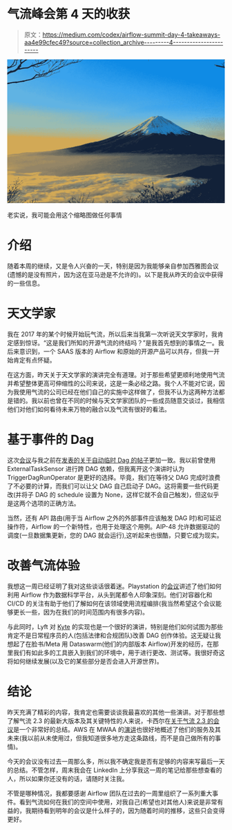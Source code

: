 # 气流峰会第 4 天的收获

> 原文：<https://medium.com/codex/airflow-summit-day-4-takeaways-aa4e99cfec49?source=collection_archive---------4----------------------->

![](img/76b817d5bcba7be1dad8f9371d5b55de.png)

老实说，我可能会用这个缩略图做任何事情

# 介绍

随着本周的继续，又是令人兴奋的一天，特别是因为我能够亲自参加西雅图会议(遗憾的是没有照片，因为这在亚马逊是不允许的)。以下是我从昨天的会议中获得的一些信息。

# 天文学家

我在 2017 年的某个时候开始玩气流，所以后来当我第一次听说天文学家时，我肯定感到惊讶。“这是我们所知的开源气流的终结吗？”是我首先想到的事情之一。我后来意识到，一个 SAAS 版本的 Airflow 和原始的开源产品可以共存，但我一开始肯定有点怀疑。

在这方面，昨天关于天文学家的演讲完全有道理。对于那些希望更顺利地使用气流并希望整体更高可伸缩性的公司来说，这是一条必经之路。我个人不能对它说，因为我使用气流的公司已经在他们自己的实施中这样做了，但我不认为这两种方法都是错的。我以前也曾在不同的时候与天文学家团队的一些成员随意交谈过，我相信他们对他们如何看待未来万物的融合以及气流有很好的看法。

# 基于事件的 Dag

这次[会议](https://www.crowdcast.io/e/airflowsummit2022/46)与我之前在[发表的关于自动临时 Dag 的帖子](/@matt_weingarten/automating-ad-hoc-airflow-dags-44a2a0a56a27)更加一致。我以前曾使用 ExternalTaskSensor 进行跨 DAG 依赖，但我离开这个演讲时认为 TriggerDagRunOperator 是更好的选择。毕竟，我们在等待父 DAG 完成时浪费了不必要的计算，而我们可以让父 DAG 自己启动子 DAG。这将需要一些代码更改(并将子 DAG 的 schedule 设置为 None，这样它就不会自己触发)，但这似乎是这两个选项的正确方法。

当然，还有 API 路由(用于当 Airflow 之外的外部事件应该触发 DAG 时)和可延迟操作符，Airflow 的一个新特性，也用于处理这个用例。AIP-48 允许数据驱动的调度(一旦数据集更新，您的 DAG 就会运行),这听起来也很酷，只要它成为现实。

# 改善气流体验

我想这一周已经证明了我对这些谈话很着迷。Playstation 的[会议](https://www.crowdcast.io/e/airflowsummit2022/44)讲述了他们如何利用 Airflow 作为数据科学平台，从头到尾都令人印象深刻。他们对容器化和 CI/CD 的关注有助于他们了解如何在该领域使用流程编排(我当然希望这个会议能够更长一些，因为在我们的时间范围内有很多内容)。

与此同时，Lyft 对 [Kyte](https://www.crowdcast.io/e/airflowsummit2022/47) 的实现也是一个很好的演讲，特别是他们如何试图为那些肯定不是日常程序员的人(包括法律和合规团队)改善 DAG 创作体验。这无疑让我想起了在脸书/Meta 用 Dataswarm(他们的内部版本 Airflow)开发的经历，在那里我们有如此多的工具嵌入到我们的环境中，用于进行更改、测试等。我很好奇这将如何继续发展(以及它的某些部分是否会进入开源世界)。

# 结论

昨天充满了精彩的内容，我肯定也需要谈谈我最喜欢的其他一些演讲。对于那些想了解气流 2.3 的最新大版本及其关键特性的人来说，卡西尔在[关于气流 2.3 的会议](https://www.crowdcast.io/e/airflowsummit2022/49)是一个非常好的总结。AWS 在 MWAA 的[演讲](https://www.crowdcast.io/e/airflowsummit2022/45)也很好地概述了他们的服务及其未来(我以前从未使用过，但我知道很多地方走这条路线，而不是自己做所有的事情)。

今天的会议没有过去一周那么多，所以我不确定我是否有足够的内容来写最后一天的总结。不管怎样，周末我会在 LinkedIn 上分享我这一周的笔记给那些想查看的人，所以如果你还没有的话，请随时关注我。

不管是哪种情况，我都要感谢 Airflow 团队在过去的一周里组织了一系列重大事件。看到气流如何在我们的空间中使用，对我自己(希望也对其他人)来说是非常有益的，我期待看到明年的会议是什么样子的，因为随着时间的推移，这些只会变得更好。